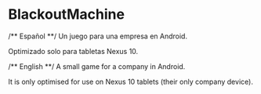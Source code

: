 # BlackoutMachine
/** Español **/
Un juego para una empresa en Android. 

Optimizado solo para tabletas Nexus 10.


/** English **/
A small game for a company in Android. 

It is only optimised for use on Nexus 10 tablets (their only company device).
